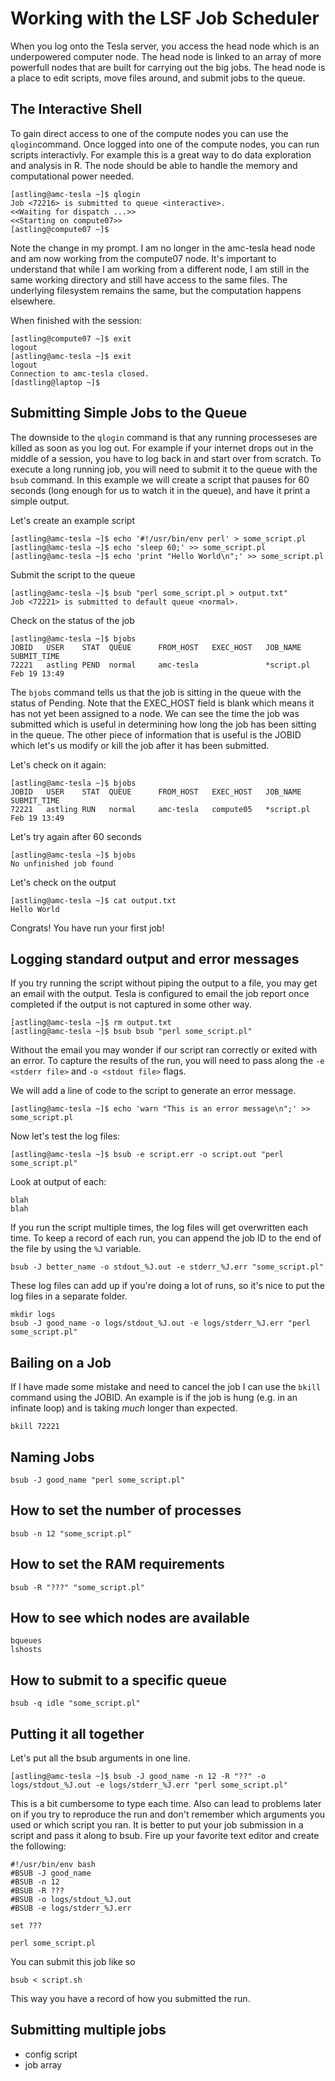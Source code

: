 
# Working with the LSF Job Scheduler

When you log onto the Tesla server, you access the head node which is an underpowered computer node. The head node is linked to an array of more powerfull nodes that are built for carrying out the big jobs. The head node is a place to edit scripts, move files around, and submit jobs to the queue.

## The Interactive Shell

To gain direct access to one of the compute nodes you can use the `qlogin`command. Once logged into one of the compute nodes, you can run scripts interactivly. For example this is a great way to do data exploration and analysis in R. The node should be able to handle the memory and computational power needed.


    [astling@amc-tesla ~]$ qlogin  
    Job <72216> is submitted to queue <interactive>.  
    <<Waiting for dispatch ...>>  
    <<Starting on compute07>>  
    [astling@compute07 ~]$

Note the change in my prompt. I am no longer in the amc-tesla head node and am now working from the compute07 node. It's important to understand that while I am working from a different node, I am still in the same working directory and still have access to the same files. The underlying filesystem remains the same, but the computation happens elsewhere.

When finished with the session:

    [astling@compute07 ~]$ exit
    logout   
    [astling@amc-tesla ~]$ exit
    logout
    Connection to amc-tesla closed.
    [dastling@laptop ~]$ 


## Submitting Simple Jobs to the Queue

The downside to the `qlogin` command is that any running processeses are killed as soon as you log out. For example if your internet drops out in the middle of a session, you have to log back in and start over from scratch. To execute a long running job, you will need to submit it to the queue with the `bsub` command. In this example we will create a script that pauses for 60 seconds (long enough for us to watch it in the queue), and have it print a simple output.

Let's create an example script  

    [astling@amc-tesla ~]$ echo '#!/usr/bin/env perl' > some_script.pl  
    [astling@amc-tesla ~]$ echo 'sleep 60;' >> some_script.pl  
    [astling@amc-tesla ~]$ echo 'print "Hello World\n";' >> some_script.pl  

Submit the script to the queue  

    [astling@amc-tesla ~]$ bsub "perl some_script.pl > output.txt"  
    Job <72221> is submitted to default queue <normal>.  

Check on the status of the job  

    [astling@amc-tesla ~]$ bjobs  
    JOBID   USER    STAT  QUEUE      FROM_HOST   EXEC_HOST   JOB_NAME   SUBMIT_TIME  
    72221   astling PEND  normal     amc-tesla               *script.pl Feb 19 13:49  

The `bjobs` command tells us that the job is sitting in the queue with the status of Pending. Note that the EXEC_HOST field is blank which means it has not yet been assigned to a node. We can see the time the job was submitted which is useful in determining how long the job has been sitting in the queue. The other piece of information that is useful is the JOBID which let's us modify or kill the job after it has been submitted.

Let's check on it again:

    [astling@amc-tesla ~]$ bjobs  
    JOBID   USER    STAT  QUEUE      FROM_HOST   EXEC_HOST   JOB_NAME   SUBMIT_TIME  
    72221   astling RUN   normal     amc-tesla   compute05   *script.pl Feb 19 13:49  

Let's try again after 60 seconds  

    [astling@amc-tesla ~]$ bjobs  
    No unfinished job found

Let's check on the output

    [astling@amc-tesla ~]$ cat output.txt  
    Hello World  

Congrats! You have run your first job!


## Logging standard output and error messages

If you try running the script without piping the output to a file, you may get an email with the output. Tesla is configured to email the job report once completed if the output is not captured in some other way. 

    [astling@amc-tesla ~]$ rm output.txt
    [astling@amc-tesla ~]$ bsub bsub "perl some_script.pl"

Without the email you may wonder if our script ran correctly or exited with an error. To capture the results of the run, you will need to pass along the `-e <stderr file>` and `-o <stdout file>` flags.

We will add a line of code to the script to generate an error message.

    [astling@amc-tesla ~]$ echo 'warn "This is an error message\n";' >> some_script.pl  

Now let's test the log files:

    [astling@amc-tesla ~]$ bsub -e script.err -o script.out "perl some_script.pl"

Look at output of each:

    blah  
    blah


If you run the script multiple times, the log files will get overwritten each time. To keep a record of each run, you can append the job ID to the end of the file by using the `%J` variable.

    bsub -J better_name -o stdout_%J.out -e stderr_%J.err "some_script.pl"

These log files can add up if you're doing a lot of runs, so it's nice to put the log files in a separate folder.

    mkdir logs
    bsub -J good_name -o logs/stdout_%J.out -e logs/stderr_%J.err "perl some_script.pl"


## Bailing on a Job

If I have made some mistake and need to cancel the job I can use the `bkill` command using the JOBID. An example is if the job is hung (e.g. in an infinate loop) and is taking *much* longer than expected.

    bkill 72221  


## Naming Jobs

    bsub -J good_name "perl some_script.pl"


## How to set the number of processes

    bsub -n 12 "some_script.pl"

## How to set the RAM requirements

    bsub -R "???" "some_script.pl"

## How to see which nodes are available

    bqueues
    lshosts

## How to submit to a specific queue

    bsub -q idle "some_script.pl"


## Putting it all together

Let's put all the bsub arguments in one line.

    [astling@amc-tesla ~]$ bsub -J good_name -n 12 -R "??" -o logs/stdout_%J.out -e logs/stderr_%J.err "perl some_script.pl"

This is a bit cumbersome to type each time. Also can lead to problems later on if you try to reproduce the run and don't remember which arguments you used or which script you ran. It is better to put your job submission in a script and pass it along to bsub.  Fire up your favorite text editor and create the following:

    #!/usr/bin/env bash
    #BSUB -J good_name
    #BSUB -n 12
    #BSUB -R ???
    #BSUB -o logs/stdout_%J.out
    #BSUB -e logs/stderr_%J.err
    
    set ???
    
    perl some_script.pl
        

You can submit this job like so

    bsub < script.sh

This way you have a record of how you submitted the run.

## Submitting multiple jobs

- config script
- job array

